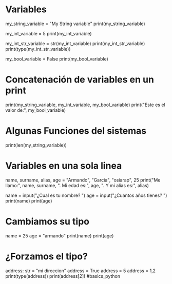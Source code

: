 # Variables 

my_string_variable = "My String variable"
print(my_string_variable)

my_int_variable = 5 
print(my_int_variable)

my_int_str_variable = str(my_int_variable)
print(my_int_str_variable)
print(type(my_int_str_variable))

my_bool_variable = False
print(my_bool_variable)

# Concatenación de variables en un print
print(my_string_variable, my_int_variable, my_bool_variable)
print("Este es el valor de:", my_bool_variable)

# Algunas Funciones del sistemas
print(len(my_string_variable))

# Variables en una sola linea
name, surname, alias, age = "Armando", "Garcia", "osiarap", 25
print("Me llamo:", name, surname, ". Mi edad es:", age, ". Y mi alias es:", alias)

name = input("¿Cual es tu nombre? ")
age = input("¿Cuantos años tienes? ")
print(name)
print(age)

# Cambiamos su tipo
name = 25
age = "armando"
print(name)
print(age)

# ¿Forzamos el tipo?
address: str = "mi direccion"
address = True
address = 5
address = 1,2
print(type(address))
print(address[2])
#basics_python
